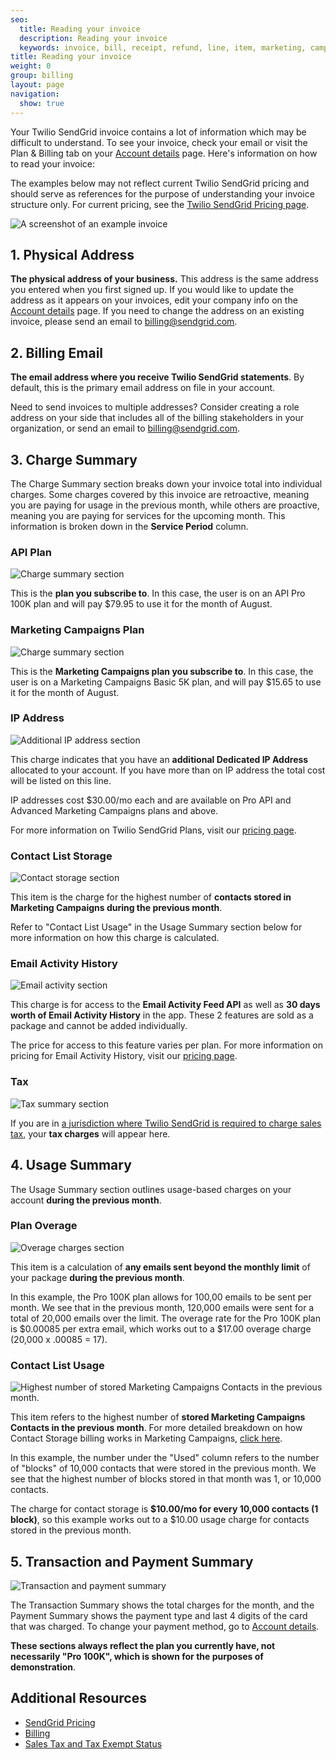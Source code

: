 ```yaml
---
seo:
  title: Reading your invoice
  description: Reading your invoice
  keywords: invoice, bill, receipt, refund, line, item, marketing, campaigns, charge, contacts, usage, overage
title: Reading your invoice
weight: 0
group: billing
layout: page
navigation:
  show: true
---
```


Your Twilio SendGrid invoice contains a lot of information which may be difficult to understand. To see your invoice, check your email or visit the Plan & Billing tab on your [Account details](https://app.sendgrid.com/account/billing) page. Here's information on how to read your invoice:

<call-out>

The examples below may not reflect current Twilio SendGrid pricing and should serve as references for the purpose of understanding your invoice structure only. For current pricing, see the [Twilio SendGrid Pricing page](https://sendgrid.com/pricing/).

</call-out>

![A screenshot of an example invoice]({{root_url}}/img/invoice-legend.png)

## 1. Physical Address

**The physical address of your business.** This address is the same address you entered when you first signed up. If you would like to update the address as it appears on your invoices, edit your company info on the [Account details](https://app.sendgrid.com/account/billing) page. If you need to change the address on an existing invoice, please send an email to [billing@sendgrid.com](mailto:billing@sendgrid.com).

## 2. Billing Email

**The email address where you receive Twilio SendGrid statements**. By default, this is the primary email address on file in your account.

Need to send invoices to multiple addresses? Consider creating a role address on your side that includes all of the billing stakeholders in your organization, or send an email to [billing@sendgrid.com](mailto:billing@sendgrid.com).

## 3. Charge Summary

The Charge Summary section breaks down your invoice total into individual charges. Some charges covered by this invoice are retroactive, meaning you are paying for usage in the previous month, while others are proactive, meaning you are paying for services for the upcoming month. This information is broken down in the **Service Period** column.

### API Plan

![Charge summary section]({{root_url}}/img/invoice-plan.png)

This is the **plan you subscribe to**. In this case, the user is on an API Pro 100K plan and will pay $79.95 to use it for the month of August.

### Marketing Campaigns Plan

![Charge summary section]({{root_url}}/img/invoice-marketing-plan.png)

This is the **Marketing Campaigns plan you subscribe to**. In this case, the user is on a Marketing Campaigns Basic 5K plan, and will pay $15.65 to use it for the month of August.

### IP Address

![Additional IP address section]({{root_url}}/img/invoice-IP-address.png)

This charge indicates that you have an **additional Dedicated IP Address** allocated to your account. If you have more than on IP address the total cost will be listed on this line. 

IP addresses cost $30.00/mo each and are available on Pro API and Advanced Marketing Campaigns plans and above.

For more information on Twilio SendGrid Plans, visit our [pricing page](https://sendgrid.com/pricing).

### Contact List Storage

![Contact storage section]({{root_url}}/img/invoice-contact-1.png)

This item is the charge for the highest number of **contacts stored in Marketing Campaigns during the previous month**.

Refer to "Contact List Usage" in the Usage Summary section below for more information on how this charge is calculated.

### Email Activity History

![Email activity section]({{root_url}}/img/invoice-ease.png)

This charge is for access to the **Email Activity Feed API** as well as **30 days worth of Email Activity History** in the app. These 2 features are sold as a package and cannot be added individually.

The price for access to this feature varies per plan. For more information on pricing for Email Activity History, visit our [pricing page](https://sendgrid.com/pricing).

### Tax

![Tax summary section]({{root_url}}/img/invoice-tax.png)

If you are in [a jurisdiction where Twilio SendGrid is required to charge sales tax]({{root_url}}/ui/account-and-settings/taxes-and-tax-exempt/), your **tax charges** will appear here.

## 4. Usage Summary

The Usage Summary section outlines usage-based charges on your account **during the previous month**.

### Plan Overage

![Overage charges section]({{root_url}}/img/invoice-overage.png)

This item is a calculation of **any emails sent beyond the monthly limit** of your package **during the previous month**.

In this example, the Pro 100K plan allows for 100,00 emails to be sent per month. We see that in the previous month, 120,000 emails were sent for a total of 20,000 emails over the limit. The overage rate for the Pro 100K plan is $0.00085 per extra email, which works out to a $17.00 overage charge (20,000 x .00085 = 17).

### Contact List Usage

![Highest number of stored Marketing Campaigns Contacts in the previous month.]({{root_url}}/img/invoice-contact-storage.png)

This item refers to the highest number of **stored Marketing Campaigns Contacts in the previous month**. For more detailed breakdown on how Contact Storage billing works in Marketing Campaigns, [click here]({{root_url}}/ui/account-and-settings/billing/).

In this example, the number under the "Used" column refers to the number of "blocks" of 10,000 contacts that were stored in the previous month. We see that the highest number of blocks stored in that month was 1, or 10,000 contacts.

The charge for contact storage is **$10.00/mo for every 10,000 contacts (1 block)**, so this example works out to a $10.00 usage charge for contacts stored in the previous month.

## 5. Transaction and Payment Summary

![Transaction and payment summary]({{root_url}}/img/invoice-payment-summary.png)

The Transaction Summary shows the total charges for the month, and the Payment Summary shows the payment type and last 4 digits of the card that was charged. To change your payment method, go to [Account details](https://app.sendgrid.com/account/billing).

**These sections always reflect the plan you currently have, not necessarily "Pro 100K", which is shown for the purposes of demonstration**.

## Additional Resources

- [SendGrid Pricing](https://sendgrid.com/pricing)
- [Billing]({{root_url}}/ui/account-and-settings/billing/)
- [Sales Tax and Tax Exempt Status]({{root_url}}/ui/account-and-settings/taxes-and-tax-exempt/)
